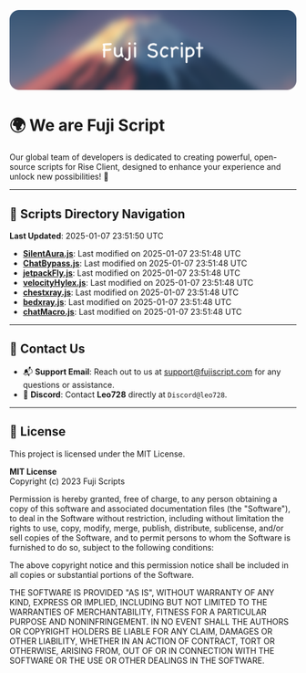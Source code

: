 ![Banner](.github/b.webp)

# 🌍 **We are Fuji Script**

Our global team of developers is dedicated to creating powerful, open-source scripts for Rise Client, designed to enhance your experience and unlock new possibilities! 🌟

---
<!-- SCRIPTS_NAVIGATION_START -->
## 📂 **Scripts Directory Navigation**

**Last Updated**: 2025-01-07 23:51:50 UTC

- **[SilentAura.js](scripts/SilentAura.js)**: Last modified on 2025-01-07 23:51:48 UTC
- **[ChatBypass.js](scripts/ChatBypass.js)**: Last modified on 2025-01-07 23:51:48 UTC
- **[jetpackFly.js](scripts/jetpackFly.js)**: Last modified on 2025-01-07 23:51:48 UTC
- **[velocityHylex.js](scripts/velocityHylex.js)**: Last modified on 2025-01-07 23:51:48 UTC
- **[chestxray.js](scripts/chestxray.js)**: Last modified on 2025-01-07 23:51:48 UTC
- **[bedxray.js](scripts/bedxray.js)**: Last modified on 2025-01-07 23:51:48 UTC
- **[chatMacro.js](scripts/chatMacro.js)**: Last modified on 2025-01-07 23:51:48 UTC

<!-- SCRIPTS_NAVIGATION_END -->

---

## 💬 **Contact Us**  
- 📬 **Support Email**: Reach out to us at [support@fujiscript.com](mailto:support@fujiscript.com) for any questions or assistance.  
- 💬 **Discord**: Contact **Leo728** directly at `Discord@leo728`.

---

## 📜 **License**

This project is licensed under the MIT License.  

**MIT License**  
Copyright (c) 2023 Fuji Scripts  

Permission is hereby granted, free of charge, to any person obtaining a copy of this software and associated documentation files (the "Software"), to deal in the Software without restriction, including without limitation the rights to use, copy, modify, merge, publish, distribute, sublicense, and/or sell copies of the Software, and to permit persons to whom the Software is furnished to do so, subject to the following conditions:  

The above copyright notice and this permission notice shall be included in all copies or substantial portions of the Software.  

THE SOFTWARE IS PROVIDED "AS IS", WITHOUT WARRANTY OF ANY KIND, EXPRESS OR IMPLIED, INCLUDING BUT NOT LIMITED TO THE WARRANTIES OF MERCHANTABILITY, FITNESS FOR A PARTICULAR PURPOSE AND NONINFRINGEMENT. IN NO EVENT SHALL THE AUTHORS OR COPYRIGHT HOLDERS BE LIABLE FOR ANY CLAIM, DAMAGES OR OTHER LIABILITY, WHETHER IN AN ACTION OF CONTRACT, TORT OR OTHERWISE, ARISING FROM, OUT OF OR IN CONNECTION WITH THE SOFTWARE OR THE USE OR OTHER DEALINGS IN THE SOFTWARE.  
